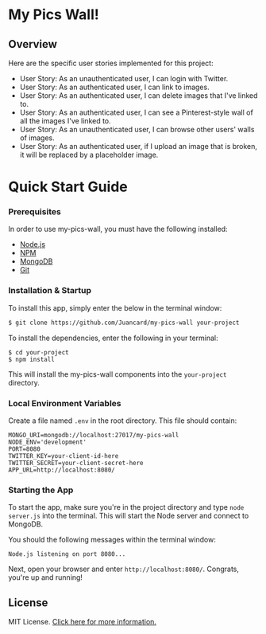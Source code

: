 # My Pics Wall!

## Overview

Here are the specific user stories implemented for this project:
- User Story: As an unauthenticated user, I can login with Twitter.
- User Story: As an authenticated user, I can link to images.
- User Story: As an authenticated user, I can delete images that I've linked to.
- User Story: As an authenticated user, I can see a Pinterest-style wall of all the images I've linked to.
- User Story: As an unauthenticated user, I can browse other users' walls of images.
- User Story: As an authenticated user, if I upload an image that is broken, it will be replaced by a placeholder image.

# Quick Start Guide

### Prerequisites

In order to use my-pics-wall, you must have the following installed:

- [Node.js](https://nodejs.org/)
- [NPM](https://nodejs.org/)
- [MongoDB](http://www.mongodb.org/)
- [Git](https://git-scm.com/)

### Installation & Startup

To install this app, simply enter the below in the terminal window:

```bash
$ git clone https://github.com/Juancard/my-pics-wall your-project
```

To install the dependencies, enter the following in your terminal:

```
$ cd your-project
$ npm install
```

This will install the my-pics-wall components into the `your-project` directory.

### Local Environment Variables

Create a file named `.env` in the root directory. This file should contain:

```
MONGO_URI=mongodb://localhost:27017/my-pics-wall
NODE_ENV='development'
PORT=8080
TWITTER_KEY=your-client-id-here
TWITTER_SECRET=your-client-secret-here
APP_URL=http://localhost:8080/
```

### Starting the App

To start the app, make sure you're in the project directory and type `node server.js` into the terminal. This will start the Node server and connect to MongoDB.

You should the following messages within the terminal window:

```
Node.js listening on port 8080...
```

Next, open your browser and enter `http://localhost:8080/`. Congrats, you're up and running!

## License

MIT License. [Click here for more information.](LICENSE.md)
